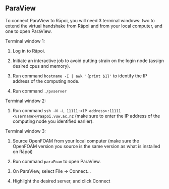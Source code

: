 ## ParaView 

To connect ParaView to Rāpoi, you will need 3 terminal windows: two to extend the virtual handshake from Rāpoi and from your local computer, and one to open ParaView.

Terminal window 1:

1. Log in to Rāpoi.

2. Initiate an interactive job to avoid putting strain on the login node (assign desired cpus and memory).

3. Run command ``hostname -I | awk '{print $1}'`` to identify the IP address of the computing node.

4. Run command ``./pvserver``

Terminal window 2:

1. Run command ``ssh -N -L 11111:<IP address>:11111 <username>@raapoi.vuw.ac.nz`` (make sure to enter the IP address of the computing node you identified earlier).

Terminal window 3:

1. Source OpenFOAM from your local computer (make sure the OpenFOAM version you source is the same version as what is installed on Rāpoi)

2. Run command ``paraFoam`` to open ParaView.

3. On ParaView, select File -> Connect...

4. Highlight the desired server, and click Connect
